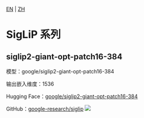 [EN](../../../../en/general_embedding/cross_modal_embedding/siglip_series/README.md) | [ZH](README.md)

# SigLiP 系列

## siglip2-giant-opt-patch16-384

模型：google/siglip2-giant-opt-patch16-384

输出嵌入维度：1536

Hugging Face：[google/siglip2-giant-opt-patch16-384](https://huggingface.co/google/siglip2-giant-opt-patch16-384)

GitHub：[google-research/siglip](https://github.com/google-research/big_vision) ![](https://img.shields.io/github/stars/google-research/big_vision.svg?style=social) 